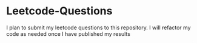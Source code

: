 # Leetcode-Questions
I plan to submit my leetcode questions to this repository. I will refactor my code as needed once I have published my results
